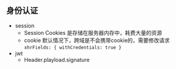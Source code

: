## 身份认证
- session
  - Session Cookies 是存储在服务器内存中，耗费大量的资源
  - cookie 默认情况下，跨域是不会携带cookie的，需要修改请求 `xhrFields: { withCredentials: true }`
- jwt
  - Header.playload.signature